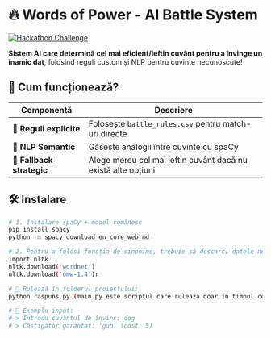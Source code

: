 # 🔥 Words of Power - AI Battle System

[![Hackathon Challenge](https://img.shields.io/badge/🔰_Hackathon_Challenge-Click_Here-FF6B6B?style=for-the-badge)](https://soleadify.notion.site/Hackathon-Challenge-Words-of-Power-1a52a4d999ed8021bb92dde896a630a5)

**Sistem AI care determină cel mai eficient/ieftin cuvânt pentru a învinge un inamic dat**, folosind reguli custom și NLP pentru cuvinte necunoscute!


## 🚀 Cum funcționează?
| Componentă              | Descriere                                                                 |
|-------------------------|---------------------------------------------------------------------------|
| 📜 **Reguli explicite**  | Folosește `battle_rules.csv` pentru match-uri directe                     |
| 🧠 **NLP Semantic**      | Găsește analogii între cuvinte cu spaCy                                   |
| 💸 **Fallback strategic**| Alege mereu cel mai ieftin cuvânt dacă nu există alte opțiuni             |

## 🛠️ Instalare
```bash
# 1. Instalare spaCy + model românesc
pip install spacy
python -m spacy download en_core_web_md

# 2. Pentru a folosi funcția de sinonime, trebuie să descarci datele necesare din Wordnet
import nltk
nltk.download('wordnet')
nltk.download('omw-1.4')r

# 📂 Rulează în folderul proiectului:
python raspuns.py (main.py este scriptul care ruleaza doar in timpul concursului)

# 🧪 Exemplu input:
# > Introdu cuvântul de învins: dog
# > Câștigător garantat: 'gun' (cost: 5)
